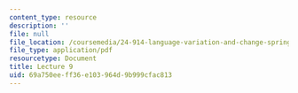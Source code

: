 ```yaml
---
content_type: resource
description: ''
file: null
file_location: /coursemedia/24-914-language-variation-and-change-spring-2019/69a750eeff36e103964d9b999cfac813_MIT24_914s19_lec9.pdf
file_type: application/pdf
resourcetype: Document
title: Lecture 9
uid: 69a750ee-ff36-e103-964d-9b999cfac813
---
```

